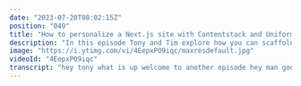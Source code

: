 ```yaml
---
date: "2023-07-20T08:02:15Z"
position: "049"
title: "How to personalize a Next.js site with Contentstack and Uniform in 10 minutes"
description: "In this episode Tony and Tim explore how you can scaffold a #Next.js Jamstack website with #Contentstack and dynamic personalisation by #Uniform in 10 minutes.\n\nWant to try this yourself? Go here: https://uniform.app\n\nTony shares news from the Jamstack world\nNotion API: https://developers.notion.com/\nGatsby 3.5: https://www.gatsbyjs.com/docs/reference/release-notes/v3.5/\nSanity Exchange: https://www.sanity.io/exchange\nNode 14.7: https://nodejs.org/en/blog/release/v14.17.0/\nNetlify: https://www.netlify.com/blog/2021/05/06/now-available-configure-build-plugins-by-deploy-context/\nCloudfront Functions: https://aws.amazon.com/about-aws/whats-new/2021/05/cloudfront-functions/\nOptimize Vitals: https://web.dev/optimize-vitals-lighthouse/\nSimple Login: https://simplelogin.io/\n\nTimestamps\n00:00 Introduction\n00:24 News: Notion API\n01:13 News: Gatsby v3.5\n01:49 News: Sanity Exchange\n02:20 News: Node v14.17 LTS\n02:57 News: Netlify Build plugins\n04:03 News: Amazon Edge compute\n04:36 News: Core Web Vitals\n05:14 News: Simple Login\n05:52 Setting up Next.js with Contentstack for p13n\n\nFollow us here:\nhttps://twitter.com/tmamedbekov\nhttps://twitter.com/timbenniks"
image: "https://i.ytimg.com/vi/4EepxPO9iqc/maxresdefault.jpg"
videoId: "4EepxPO9iqc"
transcript: "hey tony what is up welcome to another episode hey man good good everything is great how about you how you doing all good ready for some friday stuff some friday action this is gemstack friday with tnt [Music] i'm dynamite hey everyone i got some jam stack news for you starting with notion api going general availability now you can build out headless site with notion that's really cool um yeah for me it's it's a it's a really surprise because uh the tool is really for collaboration but taking that and making now a website out of it by utilizing apis and that's really cool so public beta uh take a look give give give it for a spin see how it works you there's already starters out there with next js and you can build that out really easily if you have a lot of content you've been storing a whole bunch of stuff in notion that's pretty cool all right moving along to gatsby new version 3.5 was released they're focusing on now on performance and experimental ssr as part of this release so it's interesting how next and gatsby they're both like focusing on performance and every release it's always performance performance cli startup so different things but uh i don't think this releases that uh that of a grade there's nothing much there but obviously ssr in gatsby now uh that's something interesting and uh gotta give it a try sanity has launched sanity exchange this week that's really nice so you can find plugins there learn what's new and share your own plugins with uh with the developer community so i like to search around and read all about security authentication so first thing that i saw here on this page was next auth sanity plugin that's real nice i don't have to build anything i can just go here install it get it into my sanity studio and i'm done all right moving along next i got node.js since we talked about jam stack javascript i thought maybe i can throw some stuff in here that's more of a non-static side generator world so pretty cool uh some updates here uh they added a diagnostic channel uh you can send some messages now uh also they have support for crypto module for ui uuid that's interesting just uh some they're keep improving keep adding new features into node.js so that's pretty nice netlify update so now you can configure build plugins by deploy context so think of it this way you build a site and you need to do some stuff at that time so you have these uh enormous devops that you used to build and now you have this advanced uh cdn platforms such as netflix that has built-in devops into it and how can you keep expanding your devops platform and how can you do post-build steps right so one of the ones that i use is really cool is a site map i generate a sitemap for my site and then submits it to google automatically i don't have to do any of the manual stuff with a enablement of plugin it's already part of the the whole process that's really nice and just explore you can just add them all into your tamil files configure them there and they will run and they even give you some examples here down the page um down the page so image optimization site map so pretty nice give it a try amazon cloudfront announces the edge compute capability now as january availability so that's cool now you have another platform that will provide you with um with that functionality so everybody's moving the edge compute edge handlers so now you have options all right so we talk a lot about jam stack we talk about optimization we talk about speed so an article i wanted to share with you guys this week was uh optimizing web vitals using lighthouse adios money if you follow him on twitter he writes all about optimization improvements to your front-end uh web to your website and to your front-end code and here he goes kind of through a refreshing how you can get your site and core web vitals to that perfect score and how can you actually take advantage of google lighthouse tool to help you do that corvette vitals are creeping up on us in around junis time it will kick in so make sure your site is optimized to the best and last but not least a little uh tool that i wanted to share with you simple login there's so many sas products out there we keep adding emails everywhere we're registering we're exposing our email we get a lot of spam sometimes so this tool will actually generate aliases for you for each website and then you'll get all of the stuff in your one mailbox so security in mind pretty nice give it a try all right that's it for me give it a thumbs up if you like what you hear here if you want to see something else something different let us know in comments thank you so in this episode what i wanted to do is actually go through like a scaffolding setup through our uniform platform to create like a gemsex site that we can personalize but also that has content stack as a back-end so i thought maybe we can share screen and you can just kind of talk me through it and then together we figure out what to do and we actually show it on the screen on this video what do you think let's do it all right so let me just click share screen and then we can go from there here we go time to do some interesting stuff we talked about all the time now the extraction i kind of want to go through stuff and maybe even show a bit like code things you know so what i just did i went to uniform.app this is our dashboard right so let's just go for a new website and this will be the jam stack fridays websites whatever let's okay sure very creative very creative okay so we're just gonna go with a starter jam stack yes continue okay so tony tell me what are we looking at here what is all this we are looking at i don't know there's many ways to call this but this is our onboarding flow uh for customers or for partners or whoever wants to use personalization whoever wants to use just the best way to onboard the new modern technologies we will help you do that exactly so today i want to use content stack i want to go to netlify and i want to use next let's not do analytics for now because i haven't actually set up an account i haven't used analytics in a while maybe this is this is kind of good right so i think when i click continue a whole bunch of scaffolding stuff automatically will happen so let's see okay so we have to log into content stack i might have already been logged in oh no not yet okay um and uh while you're typing that the google analytics that we skipped it can be easily added later because yeah it goes as a part of environment variables so super nice okay so that's cool so i have a content stack account so right i work on the mega line so i do have a couple of stacks but like let's just put it in our uniform systems right that's the best place because we work at uniform okay so press here to create the stack okay so we're gonna make a content stack stack i love that and it's gonna be called uniform optimize starter sure let's do it let's do it how long we're gonna wait that would be nice right if it worked my internet is quite good well that was fine okay so let's install the uniform optimize extension sure let's go i love how fast this is okay install the uniform starter content also cool so we're kind of doing api calls behind the scenes right to just fill up the the content here back it's all of this brings back joy into web development yes because you know when i used to work at agency right we called this the magic button we all wanted one button to press and then it would scaffold like a server a ci stack a front end a back end and all of it and it this is kind of it because um we didn't really have that in the end and now i'm seeing that it works so it now wants me to deploy the netlify sure so i'm logged into netlify already because i use that all the time okay so uh it wants me to connect to github to make a repository for me right yep because during the build process it will have to build based on some code obviously yeah okay so it how how is this so smooth so this is like a netlife template i think right yep okay okay so my repository name will be uniform optimize next contents like starter if i change it so this will change to get in github right correct so in your github repository in your github one of the repositories will have this name let's stick with that unimaginable boring name it's all good so we actually have a content stack api key so this is going to go in the to the environment variables right correct wow okay so if you're building failing or for some reason then maybe you have a problem with your keys and those environment barriers are incorrect but you can change this always right it's just now this will just go in so do i need to copy paste something like this no nothing so uniform is pre-populating all the data for you so you just save and deploy yep save and deploy and you see that google analytics right there optional you can always add it later yep oh that's cool so it actually just made a new website inside my my personal team here and it's starting up the build they're like i like it so let's go back here and see well let's just click done deploying yep okay so okay now we need to set up the automatic publishing so this is like a web hook right so when i do a change correct that the website is redeployed okay so find your netlify site well we're we're here we're good it's just building now so this is my netlify site get your build hook we configure the build in netlify called uniform okay copy its url we can do that deploy settings there should be some build stuff here right yeah there it is okay so this i have to copy yes and then we paste it here continue some camera changes for me for a second oh it's all good it's all good that's how these things go yeah we're winging it a little because i kind of enjoy just trying stuff out on a video while we live record it and give my feedback along the way because just like you tony like i think we've been at web development for a long long time right and so when something just works or not and giving some feedback live like we do now we we actually have the ability to do that because we've been around for a while and i signed i will probably sign sound a little bit biased now but this worked really well it's just me i don't know it it is i mean this is like amazing like just right it just works let's go and have a look at that uh deploy okay so that actually deployed oh wait no it's still in progress yeah go ahead maybe hit that yeah we'll see that i think it's done if you let's go all the way down oh it actually is live yep okay so let's have a look and there we go so this is now a gemsec website based on next with content from content stack on netlify and we did that in five minutes yeah i think so that's a good start so how about let's look in github to find my um my code right okay so we are now we are now in github and i found my gemsec friday's website so i'm just gonna clone that real quick so we just saw it work right and then here we can actually start adding personalization okay let's see if i can do this [Music] okay let's install it but while we're installing let's have a look at content stack yep login i think i'm already logged in yes i am nice okay so not mac alliance obviously in uniform we actually have uniform oh this is the one we started right yes we didn't actually add a name there that is interesting what is your first name well the name for this stack oh yeah no it's interesting it's part of the onboarding just same same name but you can change it if you want yeah sure well maybe not for now but yeah um well let's have a look at that website again so the site is here so this is like a header and we have some talks list and stuff like that okay so you can go so go back to dashboard go back to the dashboard maybe and click on that home page on top page exactly and there we go here we have the hero the conference talks why you should attend that kind of all um connects to hero list why you should attend like what you see okay cool so the personalization well let's just see if that how that works right so now i go to the developers talk track right i'm interested in developer stuff and when i go back home this now was personalized to home to hero for developers that just worked but this is jam stack right so it feels really dynamic to me so now i went to marketers and let's go to marketers again and now this is a marketer hero okay cool and so i think here when we go to the home page we actually have different options right uniform conference developer hero marketer hero that's the stuff we just saw right so this is without personalization so let's open this guy yeah default you need some default variants so sure something gets loaded when exactly if you don't personalize you want something else that's not personalized right so this is the part i wanted to show because now we're adding the intent tag of developer to this component here right so so let's go on yeah yeah so this comp this component is um for our developers who are interested it's an array list of objects and every one of those objects is a content type within 10 tech together with it and that's kind of how we need to nest it in content stack in order for us to be able to consume it yeah on the front end so take me through in the code where we can see where it chooses that variant okay let's go ahead and step out into components components sure and go to personalize hero there it is and scroll down to personalize component line 31 okay so that's that's the one i wanted to to look at because this is basically a component that uniform built that's called personalize you give it the variations and then those this is just json data i think based on what we see here right this is all json stuff that comes out and so that's those variations and then based on the personalization score from the tracking that we did like clicking on developer it chooses the right one here right and then it just uses the hero component to fill that out correct okay what you can also maybe explore further go ahead into a lib folder yeah and go into content stack if there's anything like that yeah content stack yep and this is an interface that allows us to communicate with headless cms consume the data and pass it as props into our component oh yeah here because the personalized hero fields is actually now it has this uniform option personalization lists which is actually it's it's kind of the hero options field right that's this one correct okay yeah so that's how it connects to it like this is some fun stuff and so now i can also run it locally right but i don't think we have to change a bunch of code maybe what we can do because tony you have you don't have that much time today how about we actually add some personalization right sure so what if you want to run and logo about if you want to run it locally all we have to do is just copy paste the environment variables oh yeah but i haven't done that now so for now let's let's let's leave it um we can um we'll put some links in the description for people who want to explore how to do this and there we have a lot in the docs right okay so how about we go into personalization and add like an intent for personalization so what should we do click on that plus button on the right and let's give it a name whatever you want what intention do we have do we want to granular i don't know our you know what's like how about we do it like that i enjoy next right because i have my next hat on i'm i i'm interested in next content for example let's just call it next i would not i don't want to go into like a personalization specifics in this but eventually what you would do you probably will do a developer and knox would be in an enrichment but we can cover exactly other series that goes quite deep so let's let's wait with that shall we just do a query string yep let's do query string so what that means is if i click on a link about next and i go on our on the website we just built and there's a query string about next that's basically what that does right so let's do next the query parameter should be ut you can um something and then framework sure and then it should equal next yep you can leave all the defaults and just say let's just let's just copy this because i'm gonna have issues typing okay so let's publish this stuff yep so we just added a signal that is a query string to an intent that is that i enjoy next content which i do we're running on next by the way but that's different story let's go to the cms now and add a variation for the fact that i like next yep right so we have to create a new entry a new hero in that wrapper okay create so dim likes next [Music] we have something uploaded yet yes we do i look like this guy um okay so now we reach the intent tags and then there is next it's isn't available fancy well we clicked on publish didn't we but yes yeah okay let's save this stuff so do we now need to um publish like the hero itself or how does no just just go ahead and hit publish on the bottom and then all of them production publish now yes publish yep publish with reference okay so now that this content is there do we we kind of need a new deploy right it's all oh it already started yeah of course we have the hook in place correct smooth smooth okay this is amazing that if even though i have to run and i have such we have such a limited time we can actually get it done we're actually going to get this stuff done while tony has to run into another meeting i like it okay so now we're doing a next build here um by the way did you notice how fast this build is actually that's cool but that that's on netlify end and of course next builds quite well yep okay so um let's let this run for a second so the whole point is that we if we now add let's say there's a tweet about nux right and it goes to this conference what they could do is add this utm parameter into that link that i click as a developer and it says hey are you interested into next or next click on this link and it goes here and so if that url is there we can personalize directly on the page so let's see is this almost done maybe you have to refresh a bit i think it is done yeah yeah okay before before you do that go ahead and clear maybe uh click free forget about myself yeah so i'm just like i don't exist okay so now do utm framework equals next that's what we said right and there it is tim likes next i like it when we try to demo something and i haven't done that very often that it just works that is pretty cool okay so this actually worked and now i can still go to developers and then come back and now it's developer again and yeah so maybe for now let's let's keep it at this because this this kind of worked really well and we have a jam sex site that we deployed in like five minutes and we personalize it and we have the code locally and we can just poke around in it and i'm gonna be fun i'm gonna be on time in my meeting how about that so and i'm looking at my camera right now blinking rat that my battery is low how about that everything fits so tony thank you for um talking me through this and i'm gonna have a bit of fun editing um speak soon speak soon cheers have a good weekend bye"
---
```


